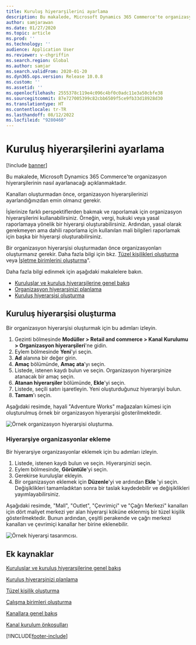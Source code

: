 ```yaml
---
title: Kuruluş hiyerarşilerini ayarlama
description: Bu makalede, Microsoft Dynamics 365 Commerce'te organizasyon hiyerarşilerinin nasıl ayarlanacağı açıklanmaktadır.
author: samjarawan
ms.date: 01/27/2020
ms.topic: article
ms.prod: ''
ms.technology: ''
audience: Application User
ms.reviewer: v-chgriffin
ms.search.region: Global
ms.author: samjar
ms.search.validFrom: 2020-01-20
ms.dyn365.ops.version: Release 10.0.8
ms.custom: ''
ms.assetid: ''
ms.openlocfilehash: 2555378c119e4c096c4bf0c0adc11e3a50cbfe38
ms.sourcegitcommit: 87e727005399c82cbb6509f5ce9fb33d18928d30
ms.translationtype: HT
ms.contentlocale: tr-TR
ms.lasthandoff: 08/12/2022
ms.locfileid: "9280460"
---
```

# <a name="set-up-organization-hierarchies"></a>Kuruluş hiyerarşilerini ayarlama

[!include [banner](includes/banner.md)]

Bu makalede, Microsoft Dynamics 365 Commerce'te organizasyon hiyerarşilerinin nasıl ayarlanacağı açıklanmaktadır.

Kanalları oluşturmadan önce, organizasyon hiyerarşilerinizi ayarlandığınızdan emin olmanız gerekir.

İşlerinize farklı perspektiflerden bakmak ve raporlamak için organizasyon hiyerarşilerini kullanabilirsiniz. Örneğin, vergi, hukuki veya yasal raporlamaya yönelik bir hiyerarşi oluşturabilirsiniz. Ardından, yasal olarak gerekmeyen ama dahili raporlama için kullanılan mali bilgileri raporlamak için başka bir hiyerarşi oluşturabilirsiniz.

Bir organizasyon hiyerarşisi oluşturmadan önce organizasyonları oluşturmanız gerekir. Daha fazla bilgi için bkz. [Tüzel kişilikleri oluşturma](channels-legal-entities.md) veya [İşletme birimlerini oluşturma](../fin-ops-core/fin-ops/organization-administration/tasks/create-operating-unit.md?toc=/dynamics365/commerce/toc.json)".


Daha fazla bilgi edinmek için aşağıdaki makalelere bakın.
- [Kuruluşlar ve kuruluş hiyerarşilerine genel bakış](../fin-ops-core/fin-ops/organization-administration/organizations-organizational-hierarchies.md?toc=/dynamics365/commerce/toc.json)
- [Organizasyon hiyerarşinizi planlama](../fin-ops-core/fin-ops/organization-administration/plan-organizational-hierarchy.md?toc=/dynamics365/commerce/toc.json)
- [Kuruluş hiyerarşisi oluşturma](../fin-ops-core/fin-ops/organization-administration/tasks/create-organization-hierarchy.md?toc=/dynamics365/commerce/toc.json)

## <a name="create-an-organizational-hierarchy"></a>Kuruluş hiyerarşisi oluşturma

Bir organizasyon hiyerarşisi oluşturmak için bu adımları izleyin.

1. Gezinti bölmesinde **Modüller \> Retail and commerce \> Kanal Kurulumu \> Organizasyon hiyerarşileri**'ne gidin.
1. Eylem bölmesinde **Yeni**'yi seçin.
1. **Ad** alanına bir değer girin.
1. **Amaç** bölümünde, **Amaç ata**'yı seçin.
1. Listede, istenen kaydı bulun ve seçin. Organizasyon hiyerarşinize atanacak bir amaç seçin.
1. **Atanan hiyerarşiler** bölümünde, **Ekle**'yi seçin.
1. Listede, seçili satırı işaretleyin. Yeni oluşturduğunuz hiyerarşiyi bulun.
1. **Tamam**'ı seçin.

Aşağıdaki resimde, hayali "Adventure Works" mağazaları kümesi için oluşturulmuş örnek bir organizasyon hiyerarşisi gösterilmektedir.

![Örnek organizasyon hiyerarşisi oluşturma.](media/organizational-hierarchies.png)

### <a name="add-organizations-to-a-hierarchy"></a>Hiyerarşiye organizasyonlar ekleme

Bir hiyerarşiye organizasyonlar eklemek için bu adımları izleyin.

1. Listede, istenen kaydı bulun ve seçin. Hiyerarşinizi seçin.
1. Eylem bölmesinde, **Görüntüle**'yi seçin.
1. Gerekirse kuruluşlar ekleyin.
1. Bir organizasyon eklemek için **Düzenle**'yi ve ardından **Ekle** 'yi seçin. Değişiklikleri tamamladıktan sonra bir taslak kaydedebilir ve değişiklikleri yayımlayabilirsiniz.

Aşağıdaki resimde, "Mall", "Outlet", "Çevrimiçi" ve "Çağrı Merkezi" kanalları için dört maliyet merkezi yer alan hiyerarşi köküne eklenmiş bir tüzel kişilik gösterilmektedir. Bunun ardından, çeşitli perakende ve çağrı merkezi kanalları ve çevrimiçi kanallar her birine eklenebilir.

![Örnek hiyerarşi tasarımcısı.](media/hierarchy-designer.png)

## <a name="additional-resources"></a>Ek kaynaklar

[Kuruluşlar ve kuruluş hiyerarşilerine genel bakış](../fin-ops-core/fin-ops/organization-administration/organizations-organizational-hierarchies.md?toc=/dynamics365/commerce/toc.json)

[Kuruluş hiyerarşinizi planlama](../fin-ops-core/fin-ops/organization-administration/plan-organizational-hierarchy.md?toc=/dynamics365/commerce/toc.json)

[Tüzel kişilik oluşturma](channels-legal-entities.md)

[Çalışma birimleri oluşturma](../fin-ops-core/fin-ops/organization-administration/tasks/create-operating-unit.md?toc=/dynamics365/commerce/toc.json)

[Kanallara genel bakış](channels-overview.md)

[Kanal kurulum önkoşulları](channels-prerequisites.md)


[!INCLUDE[footer-include](../includes/footer-banner.md)]
